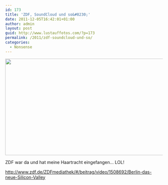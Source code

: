 ```yaml
---
id: 173
title: 'ZDF, SoundCloud und so&#8230;'
date: 2011-12-05T16:42:01+01:00
author: admin
layout: post
guid: http://www.lustauffotos.com/?p=173
permalink: /2011/zdf-soundcloud-und-so/
categories:
  - Nonsense
---
```

<img class="aligncenter size-full wp-image-175" title="Screen Shot 2011-12-05 at 16.40.07" src="http://www.lustauffotos.com/files/2011/12/Screen-Shot-2011-12-05-at-16.40.071.png" alt="" width="547" height="309" srcset="http://www.lustauffotos.com/files/2011/12/Screen-Shot-2011-12-05-at-16.40.071.png 912w, http://www.lustauffotos.com/files/2011/12/Screen-Shot-2011-12-05-at-16.40.071-300x169.png 300w" sizes="(max-width: 547px) 100vw, 547px" />

ZDF war da und hat meine Haartracht eingefangen&#8230; LOL!

<http://www.zdf.de/ZDFmediathek/#/beitrag/video/1508692/Berlin-das-neue-Silicon-Valley>
